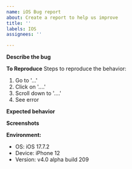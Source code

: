 ```yaml
---
name: iOS Bug report
about: Create a report to help us improve
title: ''
labels: IOS
assignees: ''

---
```


**Describe the bug**


**To Reproduce**
Steps to reproduce the behavior:
1. Go to '...'
2. Click on '....'
3. Scroll down to '....'
4. See error

**Expected behavior**


**Screenshots**


**Environment:**
 - OS: iOS 17.7.2
 - Device:  iPhone 12
 - Version: v4.0 alpha build 209
